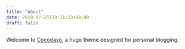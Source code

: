 ```yaml
---
title: "About"
date: 2019-07-25T23:11:23+08:00
draft: false
---
```



Welcome to [Cocodayo](https://github.com/queensferryme/hugo-theme-cocodayo), a hugo theme designed for personal blogging.
